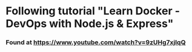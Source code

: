 # Following tutorial "Learn Docker - DevOps with Node.js & Express" 
### Found at https://www.youtube.com/watch?v=9zUHg7xjIqQ